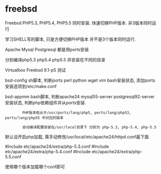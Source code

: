 freebsd
=======

Freebsd PHP5.3, PHP5.4, PHP5.5 同时安装. 快速切换PHP版本. 非3版本同时运行

学习SHELL写的脚本, 只是方便切换PHP版本 并不是3个版本同时运行.

Apache Mysql Postgresql 都是用ports安装

分别编译php5.3 php5.4 php5.5 并安装在不同的目录


Virtualbox Freebsd 9.1-p5 测试

bsd-config  sh脚本, 判断ports perl python wget vim bash安装状态, 添加ports安装选项到/etc/make.conf

bsd-appmm   bash脚本, 判断apache24 mysql55-server postgresql92-server安装状态, 判断php依赖组件并从ports安装. 
            
            PHP版本依从于/usr/ports/lang/php5, ports/lang/php53, ports/lang/php55 中对应的版本
            
            自动编译配置安装在/usr/local目录下 分别为 php-5.3, php-5.4, php-5.5
            

默认没开启php加载, 需手动修改/usr/local/etc/apache24/httpd.conf最下面

#Include etc/apache24/extra/php-5.3.conf
#Include etc/apache24/extra/php-5.4.conf
#Include etc/apache24/extra/php-5.5.conf

使用哪个版本加载哪个conf即可

 
